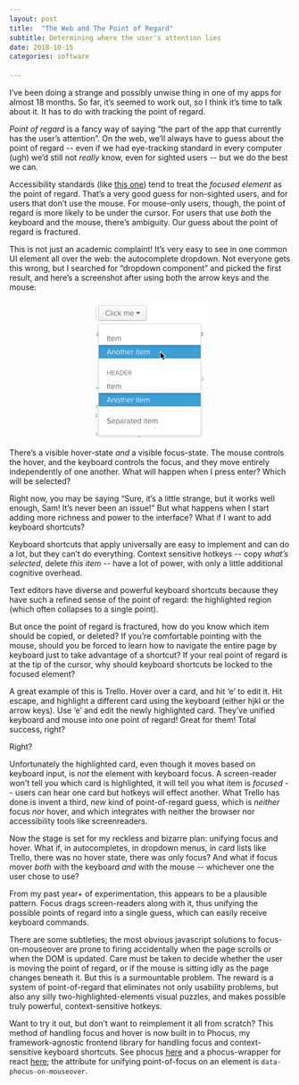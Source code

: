 ```yaml
---
layout: post
title:  "The Web and The Point of Regard"
subtitle: Determining where the user's attention lies
date: 2018-10-15
categories: software

---
```

I’ve been doing a strange and possibly unwise thing in one of my apps for almost 18 months. So far, it’s seemed to work out, so I think it’s time to talk about it. It has to do with tracking the point of regard.

*Point of regard* is a fancy way of saying “the part of the app that currently has the user’s attention”.  On the web, we’ll always have to guess about the point of regard -- even if we had eye-tracking standard in every computer (ugh) we’d still not *really* know, even for sighted users -- but we do the best we can.

Accessibility standards (like [this one](https://www.w3.org/WAI/IndieUI/wiki/Focus_and_Point_of_Regard)) tend to treat the *focused element* as the point of regard. That’s a very good guess for non-sighted users, and for users that don’t use the mouse. For mouse-only users, though, the point of regard is more likely to be under the cursor.  For users that use *both* the keyboard and the mouse, there’s ambiguity. Our guess about the point of regard is fractured. 

This is not just an academic complaint! It’s very easy to see in one common UI element all over the web: the autocomplete dropdown. Not everyone gets this wrong, but I searched for “dropdown component” and picked the first result, and here’s a screenshot after using both the arrow keys and the mouse:

<img alt="A dropdown component with two items highlighted. A mouse cursor hovers over one." src="/assets/images/p-o-r-dropdown.png" style="width: 200px; margin: 0 auto; display: block;" />

There’s a visible hover-state *and* a visible focus-state. The mouse controls the hover, and the keyboard controls the focus, and they move entirely independently of one another. What will happen when I press enter? Which will be selected?

Right now, you may be saying “Sure, it’s a little strange, but it works well enough, Sam! It’s never been an issue!” But what happens when I start adding more richness and power to the interface? What if I want to add keyboard shortcuts?

Keyboard shortcuts that apply universally are easy to implement and can do a lot, but they can’t do everything. Context sensitive hotkeys -- copy *what’s selected*, delete *this item* -- have a lot of power, with only a little additional cognitive overhead.

Text editors have diverse and powerful keyboard shortcuts because they have such a refined sense of the point of regard: the highlighted region (which often collapses to a single point).

But once the point of regard is fractured, how do you know which item should be copied, or deleted? If you’re comfortable pointing with the mouse, should you be forced to learn how to navigate the entire page by keyboard just to take advantage of a shortcut? If your real point of regard is at the tip of the cursor, why should keyboard shortcuts be locked to the focused element?

A great example of this is Trello. Hover over a card, and hit ‘e’ to edit it. Hit escape, and highlight a different card using the keyboard (either hjkl or the arrow keys). Use ‘e’ and edit the newly highlighted card. They’ve unified keyboard and mouse into one point of regard! Great for them! Total success, right?

Right?

Unfortunately the highlighted card, even though it moves based on keyboard input, is *not* the element with keyboard focus. A screen-reader won’t tell you which card is highlighted, it will tell you what item is *focused* -- users can hear one card but hotkeys will effect another. What Trello has done is invent a third, *new* kind of point-of-regard guess, which is *neither* focus *nor* hover, and which integrates with neither the browser nor accessibility tools like screenreaders.

Now the stage is set for my reckless and bizarre plan: unifying focus and hover. What if, in autocompletes, in dropdown menus, in card lists like Trello, there was no hover state, there was only focus? And what if focus mover  *both* with the keyboard *and* with the mouse -- whichever one the user chose to use?

From my past year+ of experimentation, this appears to be a plausible pattern. Focus drags screen-readers along with it, thus unifying the possible points of regard into a single guess, which can easily receive keyboard commands.

There are some subtleties; the most obvious javascript solutions to focus-on-mouseover are prone to firing accidentally when the page scrolls or when the DOM is updated. Care must be taken to decide whether the user is moving the point of regard, or if the mouse is sitting idly as the page changes beneath it. But this is a surmountable problem. The reward is a system of point-of-regard that eliminates not only usability problems, but also any silly two-highlighted-elements visual puzzles, and makes possible truly powerful, context-sensitive hotkeys.

Want to try it out, but don’t want to reimplement it all from scratch? This method of handling focus and hover is now built in to Phocus, my framework-agnostic frontend library for handling focus and context-sensitive keyboard shortcuts. See phocus [here]() and a phocus-wrapper for react [here](); the attribute for unifying point-of-focus on an element is `data-phocus-on-mouseover`.

